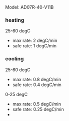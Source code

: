 
Model: AD07R-40-V11B

### heating
25-60 degC
* max  rate: 2 degC/min 
* safe rate: 1 degC/min 

### cooling
25-60 degC
* max rate: 0.8 degC/min 
* safe rate: 0.4 degC/min 

0-25 degC
* max rate: 0.5 degC/min
* safe rate: 0.25 degC/min
* 